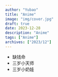 ```yaml
---
author: "Yubao"
title: "Anime"
image: "img/cover.jpg"
draft: true
date: 2023-12-28
description: "Anime"
tags: ["Anime"]
archives: ["2023/12"]
---
```


- 缺钱命
- 三岁小天师
- 三岁小奶娃
